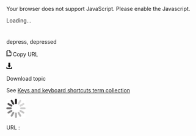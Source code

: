 Your browser does not support JavaScript. Please enable the Javascript.

Loading...

# 

depress, depressed

![Copy URL](depress-depressed_files/Copy.png)
Copy URL

![Download](depress-depressed_files/Download.png)

Download topic

See [](https://worldready.cloudapp.net/Styleguide/Read?id=2700&topicid=27401)[Keys and keyboard shortcuts term collection](https://worldready.cloudapp.net/Styleguide/Read?id=2700&topicid=27401)

![In progress](depress-depressed_files/activity-large.gif)

URL :
